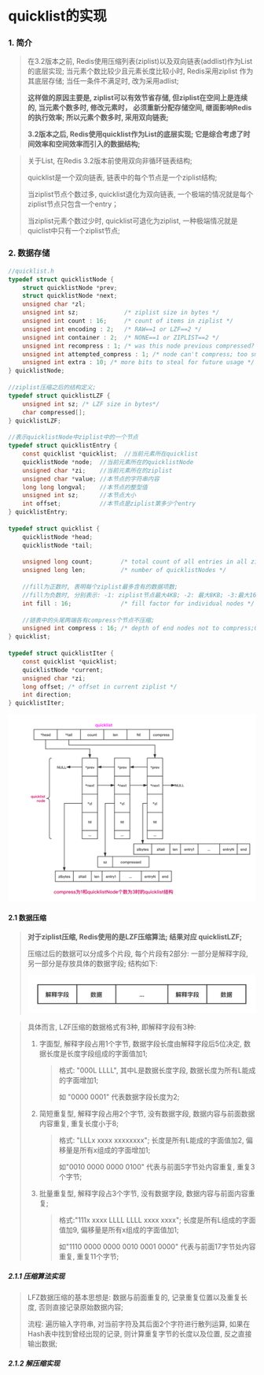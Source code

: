# quicklist的实现



### 1. 简介

> 在3.2版本之前, Redis使用压缩列表(ziplist)以及双向链表(addlist)作为List的底层实现; 当元素个数比较少且元素长度比较小时, Redis采用ziplist 作为其底层存储;  当任一条件不满足时,  改为采用adlist;  
>
> **这样做的原因主要是, ziplist可以有效节省存储, 但ziplist在空间上是连续的,  当元素个数多时,  修改元素时， 必须重新分配存储空间, 继面影响Redis的执行效率;  所以元素个数多时, 采用双向链表;**
>
> **3.2版本之后, Redis使用quicklist作为List的底层实现; 它是综合考虑了时间效率和空间效率而引入的数据结构;**



> 关于List, 在Redis 3.2版本前使用双向非循环链表结构;
>
> quicklist是一个双向链表, 链表中的每个节点是一个ziplist结构;
>
> 当ziplist节点个数过多,  quicklist退化为双向链表, 一个极端的情况就是每个ziplist节点只包含一个entry；
>
> 当ziplist元素个数过少时, quicklist可退化为ziplist, 一种极端情况就是 quiclist中只有一个ziplist节点;



### 2. 数据存储

```c
//quicklist.h
typedef struct quicklistNode {
    struct quicklistNode *prev;
    struct quicklistNode *next;
    unsigned char *zl;
    unsigned int sz;             /* ziplist size in bytes */
    unsigned int count : 16;     /* count of items in ziplist */
    unsigned int encoding : 2;   /* RAW==1 or LZF==2 */
    unsigned int container : 2;  /* NONE==1 or ZIPLIST==2 */
    unsigned int recompress : 1; /* was this node previous compressed? */
    unsigned int attempted_compress : 1; /* node can't compress; too small */
    unsigned int extra : 10; /* more bits to steal for future usage */
} quicklistNode;

//ziplist压缩之后的结构定义;
typedef struct quicklistLZF {
    unsigned int sz; /* LZF size in bytes*/
    char compressed[];
} quicklistLZF;

//表示quicklistNode中ziplist中的一个节点 
typedef struct quicklistEntry {
    const quicklist *quicklist;  //当前元素所在quicklist
    quicklistNode *node;  //当前元素所在的quicklistNode
    unsigned char *zi;    //当前元素所在的ziplist
    unsigned char *value; //本节点的字符串内容
    long long longval;    //本节点的整型值
    unsigned int sz;      //本节点大小
    int offset;           //本节点是ziplist第多少个entry
} quicklistEntry;

typedef struct quicklist {
    quicklistNode *head;
    quicklistNode *tail;
    
    unsigned long count;        /* total count of all entries in all ziplists */
    unsigned long len;          /* number of quicklistNodes */
  
    //fill为正数时, 表明每个ziplist最多含有的数据项数;
    //fill为负数时, 分别表示: -1: ziplist节点最大4KB; -2: 最大8KB; -3:最大16K; -4:32KB; -5: 64KB;
    int fill : 16;              /* fill factor for individual nodes */
  
    //链表中的头尾两端各有compress个节点不压缩;
    unsigned int compress : 16; /* depth of end nodes not to compress;0=off */
} quicklist;

typedef struct quicklistIter {
    const quicklist *quicklist;
    quicklistNode *current;
    unsigned char *zi;
    long offset; /* offset in current ziplist */
    int direction;
} quicklistIter;
```

<img src="./quicklist.png" alt="快速链表quicklist" style="zoom:80%;" />



#### 2.1 数据压缩

> **对于ziplist压缩, Redis使用的是LZF压缩算法; 结果对应 quicklistLZF;**
>
> 压缩过后的数据可以分成多个片段, 每个片段有2部分: 一部分是解释字段, 另一部分是存放具体的数据字段; 结构如下:
>
> <img src="./quicklistLZF.png" alt="ziplist压缩结果" style="zoom:67%;" />

> 具体而言, LZF压缩的数据格式有3种, 即解释字段有3种:
>
> 1. 字面型, 解释字段占用1个字节, 数据字段长度由解释字段后5位决定, 数据长度是长度字段组成的字面值加1;
>
>    > 格式: "000L LLLL", 其中L是数据长度字段, 数据长度为所有L能成的字面增加1;
>    >
>    > 如 "0000 0001" 代表数据字段长度为2;
>
> 2. 简短重复型, 解释字段占用2个字节, 没有数据字段, 数据内容与前面数据内容重复, 重复长度小于8;
>
>    > 格式: "LLLx xxxx xxxxxxxx"; 长度是所有L能成的字面值加2, 偏移量是所有x组成的字面增加1;
>    >
>    > 如"0010 0000 0000 0100" 代表与前面5字节处内容重复, 重复3个字节; 
>
> 3. 批量重复型, 解释字段占3个字节, 没有数据字段, 数据内容与前面内容重复;
>
>    > 格式:"111x xxxx LLLL LLLL xxxx xxxx";  长度是所有L组成的字面值加9, 偏移量是所有x组成的字面值加1;
>    >
>    > 如"1110 0000 0000 0010 0001 0000" 代表与前面17字节处内容重复, 重复11个字节;



##### 2.1.1 压缩算法实现

> LFZ数据压缩的基本思想是: 数据与前面重复的, 记录重复位置以及重复长度, 否则直接记录原始数据内容; 
>
> 流程: 遍历输入字符串, 对当前字符及其后面2个字符进行散列运算, 如果在Hash表中找到曾经出现的记录, 则计算重复字节的长度以及位置, 反之直接输出数据;



##### 2.1.2 解压缩实现

> 

